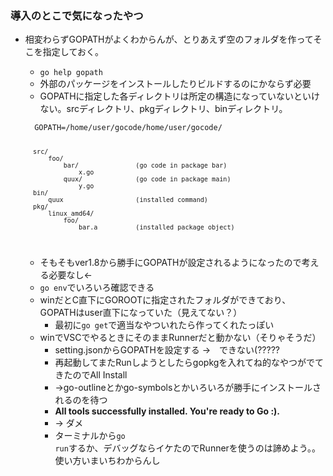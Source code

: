 ### 導入のとこで気になったやつ
* 相変わらずGOPATHがよくわからんが、とりあえず空のフォルダを作ってそこを指定しておく。
    * <code>go help gopath</code>
    * 外部のパッケージをインストールしたりビルドするのにかならず必要
    * GOPATHに指定した各ディレクトリは所定の構造になっていないといけない。srcディレクトリ、pkgディレクトリ、binディレクトリ。
    
    <code>
    GOPATH=/home/user/gocode/home/user/gocode/

        src/
            foo/
                bar/               (go code in package bar)
                    x.go
                quux/              (go code in package main)
                    y.go
        bin/
            quux                   (installed command)
        pkg/
            linux_amd64/
                foo/
                    bar.a          (installed package object)
    </code>

    * そもそもver1.8から勝手にGOPATHが設定されるようになったので考える必要なし←
    * <code>go env</code>でいろいろ確認できる
    * winだとC直下にGOROOTに指定されたフォルダができており、GOPATHはuser直下になっていた（見えてない？）
        * 最初に<code>go get</code>で適当なやついれたら作ってくれたっぽい
    * winでVSCでやるときにそのままRunnerだと動かない（そりゃそうだ）
        * setting.jsonからGOPATHを設定する →　できない(?????
        * 再起動してまたRunしようとしたらgopkgを入れてね的なやつがでてきたのでAll Install
        * →go-outlineとかgo-symbolsとかいろいろが勝手にインストールされるのを待つ
        * <b>All tools successfully installed. You're ready to Go :).</b>
        * → ダメ
        * ターミナルから<code>go run</code>するか、デバッグならイケたのでRunnerを使うのは諦めよう。。使い方いまいちわからんし